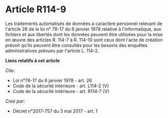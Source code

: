# Article R114-9

Les traitements automatisés de données à caractère personnel relevant de l'article 26 de la loi n° 78-17 du 6 janvier 1978
relative à l'informatique, aux fichiers et aux libertés dont les données peuvent être utilisées pour la mise en œuvre des
articles R. 114-7 à R. 114-10 sont ceux dont l'acte de création prévoit qu'ils peuvent être consultés pour les besoins des
enquêtes administratives prévues par l'article L. 114-2.

**Liens relatifs à cet article**

_Cite_:

  - Loi n°78-17 du 6 janvier 1978 - art. 26
  - Code de la sécurité intérieure - art. L114-2 (V)
  - Code de la sécurité intérieure - art. R114-7 (V)

_Créé par_:

  - Décret n°2017-757 du 3 mai 2017 - art. 1
